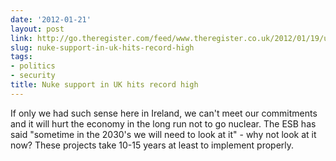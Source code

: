 ```yaml
---
date: '2012-01-21'
layout: post
link: http://go.theregister.com/feed/www.theregister.co.uk/2012/01/19/uk_nuclear_yesplease/
slug: nuke-support-in-uk-hits-record-high
tags:
- politics
- security
title: Nuke support in UK hits record high
---
```


If only we had such sense here in Ireland, we can't meet our commitments and it will hurt the economy in the long run not to go nuclear. The ESB has said "sometime in the 2030's we will need to look at it" - why not look at it now? These projects take 10-15 years at least to implement properly.